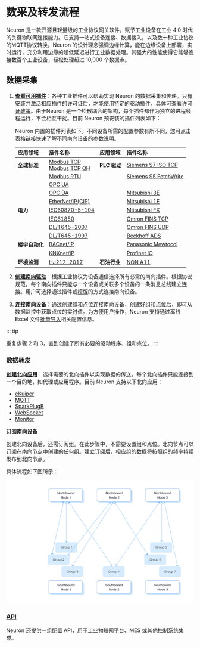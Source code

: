 # 数采及转发流程

Neuron 是一款开源且轻量级的工业协议网关软件，赋予工业设备在工业 4.0 时代的关键物联网连接能力。它支持一站式设备连接、数据接入，以及数十种工业协议的MQTT协议转换。Neuron 的设计理念强调边缘计算，能在边缘设备上部署，实时运行，充分利用边缘的超低延迟进行工业数据处理。其强大的性能使得它能够连接数百个工业设备，轻松处理超过 10,000 个数据点。

## 数据采集

1. [**查看可用插件**](../introduction/plugin-list/plugin-list.md)：各种工业插件可以帮助实现 Neuron 的数据采集和传递。只有安装并激活相应插件的许可证后，才能使用特定的驱动插件，具体可查看[许可证政策](../introduction/license/license-policy.md)。由于Neuron 是一个松散耦合的架构，每个插件都作为独立的进程线程运行，不会相互干扰。目前 Neuron 预安装的插件列表如下：

   Neuron 内置的插件列表如下。不同设备所需的配置参数有所不同，您可点击表格链接快速了解不同南向设备的参数说明。

   | 应用领域       | 插件名称                                                     | 应用领域     | 插件名称                                                     |
   | -------------- | ------------------------------------------------------------ | ------------ | ------------------------------------------------------------ |
   | **全球标准**   | [Modbus TCP <br />Modbus TCP QH](./south-devices/modbus-tcp/modbus-tcp.md) | **PLC 驱动** | [Siemens S7 ISO TCP](./south-devices/siemens-s7/s7.md)       |
   |                | [Modbus RTU](./south-devices/modbus-rtu/modbus-rtu.md)       |              | [Siemens S5 FetchWrite](./south-devices/siemens-fetchwrite/fetchwrite.md) |
   |                | [OPC UA](./south-devices/opc-ua/overview.md)                 |              | <!--Allen-Bradley DF1 with doc to be added-->                |
   |                | [OPC DA](./south-devices/opc-da/overview.md)                 |              | [Mitsubishi 3E](./south-devices/mitsubishi-3e/overview.md)   |
   |                | [EtherNet/IP(CIP)](./south-devices/ethernet-ip/ethernet-ip.md) |              | [Mitsubishi 1E](./south-devices/mitsubishi-1e/mitsubishi-1e.md) |
   | **电力**       | [IEC60870-5-104](./south-devices/iec-104/iec-104.md)         |              | [Mitsubishi FX](./south-devices/mitsubishi-fx/overview.md)   |
   |                | [IEC61850](./south-devices/iec61850/overview.md)             |              | [Omron FINS TCP](./south-devices/omron-fins/omron-fins.md)   |
   |                | [DL/T645-2007](./south-devices/dlt645-2007/dlt645-2007.md)   |              | [Omron FINS UDP](./south-devices/omron-fins/omron-fins-udp.md) |
   |                | [DL/T645-1997](./south-devices/dlt645-1997/dlt645-1997.md)   |              | [Beckhoff ADS](./south-devices/ads/ads.md)                   |
   | **楼宇自动化** | [BACnet/IP](./south-devices/bacnet-ip/bacnet-ip.md)          |              | [Panasonic Mewtocol](./south-devices/panasonic-mewtocol/overview.md) |
   |                | [KNXnet/IP](./south-devices/knxnet-ip/knxnet-ip.md)          |              | [Profinet IO](./south-devices/profinet/profinet.md)          |
   | **环境监测**   | [HJ212-2017](./south-devices/hj212-2017/hj212-2017.md)       | **石油行业** | [NON A11](./south-devices/nona11/nona11.md)                  |

2. [**创建南向驱动**](./south-devices/south-devices.md)：根据工业协议为设备通信选择所有必需的南向插件。根据协议规范，每个南向插件只能与一个设备或关联多个设备的一条消息总线建立连接。用户可选择通过插件或[模版](./templates/templates.md)的方式连接南向设备。

3. [**连接南向设备**](./south-devices/south-devices.md#设置组和点位)：通过创建组和点位连接南向设备，创建好组和点位后，即可从数据监控中获取点位的实时值。为方便用户操作，Neuron 支持通过离线 Excel 文件[批量导入](http://localhost:8080/zh/emqx-ecp/latest/config/import-export.html)相关配置信息。

::: tip

重复步骤 2 和 3，直到创建了所有必要的驱动程序、组和点位。
:::

### 数据转发

[**创建北向应用**](./north-apps/north-apps.md)：选择需要的北向插件以实现数据的传送。每个北向插件只能连接到一个目的地，如代理或应用程序。目前 Neuron 支持以下北向应用：

- [eKuiper](./north-apps/ekuiper/overview.md)
- [MQTT](./north-apps/mqtt/overview.md)
- [SparkPlugB](./north-apps/sparkplugb/ignition.md)
- [WebSocket](./north-apps/websocket/websocket.md)
- [Monitor](./north-apps/monitor/overview.md)

[**订阅南向设备**](./subscription/subscription.md)

创建北向设备后，还需订阅组。在此步骤中，不需要设置组和点位。北向节点可以订阅在南向节点中创建的任何组。建立订阅后，相应组的数据将按照组的频率持续发布到北向节点。

具体流程如下图所示：

![配置步骤](./assets/config.png)

### [API](../http-api/http-api.md)

Neuron 还提供一组配置 API，用于工业物联网平台、MES 或其他控制系统集成。
